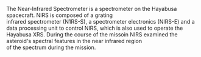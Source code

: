 The Near-Infrared Spectrometer is a spectrometer on the Hayabusa spacecraft. NIRS is composed of a grating     
            infrared spectrometer (N1RS-S), a spectrometer electronics (NIRS-E) and a   
            data processing unit to control NIRS, which is also used to operate the     
            Hayabusa XRS. During the course of the missoin NIRS examined the asteroid's spectral features in the near infrared region       
            of the spectrum during the mission.  